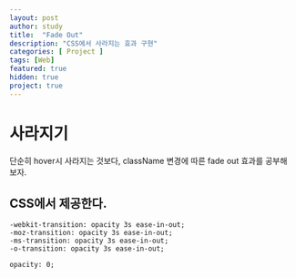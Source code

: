 ```yaml
---
layout: post
author: study
title:  "Fade Out"
description: "CSS에서 사라지는 효과 구현"
categories: [ Project ]
tags: [Web]
featured: true
hidden: true
project: true 
---
```


# 사라지기

 단순히 hover시 사라지는 것보다, className 변경에 따른 fade out 효과를 공부해 보자.
 
## CSS에서 제공한다.

    -webkit-transition: opacity 3s ease-in-out;
    -moz-transition: opacity 3s ease-in-out;
    -ms-transition: opacity 3s ease-in-out;
    -o-transition: opacity 3s ease-in-out;

    opacity: 0;

